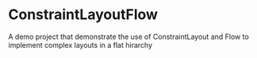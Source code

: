 # ConstraintLayoutFlow
A demo project that demonstrate the use of ConstraintLayout and Flow to implement complex layouts in a flat hirarchy

